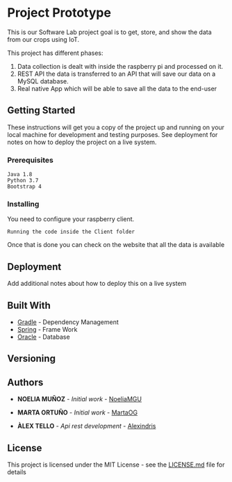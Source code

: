 # Project Prototype

This is our Software Lab project goal is to get, store, and show the data from our crops using IoT.

This project has different phases:
1. Data collection is dealt with inside the raspberry pi and processed on it.
2. REST API  the data is transferred to an API that will save our data on a MySQL database.
3. Real native App which will be able to save all the data to the end-user   

## Getting Started

These instructions will get you a copy of the project up and running on your local machine for development and testing purposes. See deployment for notes on how to deploy the project on a live system.

### Prerequisites

```
Java 1.8
Python 3.7
Bootstrap 4
```

### Installing

You need to configure your raspberry client.

```
Running the code inside the Client folder
```

Once that is done you can check on the website that all the data is available

## Deployment

Add additional notes about how to deploy this on a live system

## Built With

* [Gradle](https://gradle.org/) - Dependency Management
* [Spring](https://spring.io/) - Frame Work
* [Oracle](https://www.oracle.com/) - Database


## Versioning



## Authors

* **NOELIA MUÑOZ** - *Initial work* - [NoeliaMGU](https://github.com/NoeliaMGU)

* **MARTA ORTUÑO** - *Initial work* - [MartaOG](https://github.com/MartaOG)

* **ÀLEX TELLO** - *Api rest development* - [Alexindris](https://github.com/alexindris)


## License

This project is licensed under the MIT License - see the [LICENSE.md](LICENSE.md) file for details
